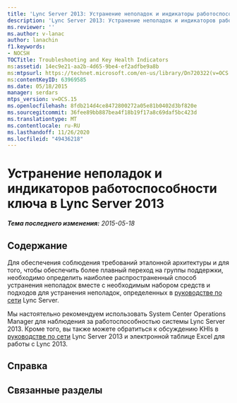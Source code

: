 ```yaml
---
title: 'Lync Server 2013: Устранение неполадок и индикаторы работоспособности ключа'
description: 'Lync Server 2013: Устранение неполадок и индикаторов работоспособности ключа.'
ms.reviewer: ''
ms.author: v-lanac
author: lanachin
f1.keywords:
- NOCSH
TOCTitle: Troubleshooting and Key Health Indicators
ms:assetid: 14ec9e21-aa2b-4d65-9be4-ef2adfbe9a8b
ms:mtpsurl: https://technet.microsoft.com/en-us/library/Dn720322(v=OCS.15)
ms:contentKeyID: 63969585
ms.date: 05/18/2015
manager: serdars
mtps_version: v=OCS.15
ms.openlocfilehash: 8fdb214d4ce8472800272a05e81b0402d3bf820e
ms.sourcegitcommit: 36fee89bb887bea4f18b19f17a8c69daf5bc423d
ms.translationtype: MT
ms.contentlocale: ru-RU
ms.lasthandoff: 11/26/2020
ms.locfileid: "49436218"
---
```

# <a name="troubleshooting-and-key-health-indicators-in-lync-server-2013"></a>Устранение неполадок и индикаторов работоспособности ключа в Lync Server 2013

<div data-xmlns="http://www.w3.org/1999/xhtml">

<div class="topic" data-xmlns="http://www.w3.org/1999/xhtml" data-msxsl="urn:schemas-microsoft-com:xslt" data-cs="https://msdn.microsoft.com/">

<div data-asp="https://msdn2.microsoft.com/asp">



</div>

<div id="mainSection">

<div id="mainBody">

<span> </span>

_**Тема последнего изменения:** 2015-05-18_

<div>

## <a name="in-this-section"></a>Содержание

Для обеспечения соблюдения требований эталонной архитектуры и для того, чтобы обеспечить более плавный переход на группы поддержки, необходимо определить наиболее распространенный способ устранения неполадок вместе с необходимым набором средств и подходов для устранения неполадок, определенных в [руководстве по сети](https://go.microsoft.com/fwlink/p/?linkid=390677) Lync Server.

Мы настоятельно рекомендуем использовать System Center Operations Manager для наблюдения за работоспособностью системы Lync Server 2013. Кроме того, вы также можете обратиться к обсуждению KHIs в [руководстве по сети](https://go.microsoft.com/fwlink/p/?linkid=390677) Lync Server 2013 и электронной таблице Excel для работы с Lync 2013.

</div>

<div>

## <a name="reference"></a>Справка

</div>

<div>

## <a name="related-sections"></a>Связанные разделы

</div>

</div>

<span> </span>

</div>

</div>

</div>

